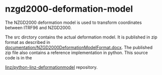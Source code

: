 # nzgd2000-deformation-model

The NZGD2000 deformation model is used to transform coordinates 
between ITRF96 and NZGD2000.

The src dirctory contains the actual deformation model.  It is published in zip format
as described in [documentation/NZGD2000DeformationModelFormat.docx](./documentation/NZGD2000DeformationModelFormat.docx).  The published zip
file also contains a reference implementation in python.  This source code is in the 

[linz/python-linz-deformationmodel](../python-linz-deformationmodel) repository.
